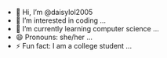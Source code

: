 - 👋 Hi, I’m @daisylol2005
- 👀 I’m interested in coding ...
- 🌱 I’m currently learning computer science ...
- 😄 Pronouns: she/her ...
- ⚡ Fun fact: I am a college student ...

<!---
daisylol2005/daisylol2005 is a ✨ special ✨ repository because its `README.md` (this file) appears on your GitHub profile.
You can click the Preview link to take a look at your changes.
--->

